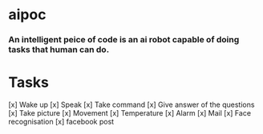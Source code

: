 # aipoc
### An intelligent peice of code is an ai robot capable of doing tasks that human can do.

# Tasks
[x] Wake up
[x] Speak
[x] Take command
[x] Give answer of the questions
[x] Take picture
[x] Movement
[x] Temperature
[x] Alarm
[x] Mail
[x] Face recognisation
[x] facebook post
